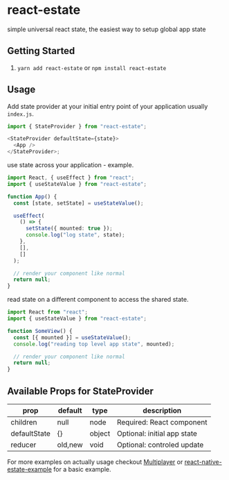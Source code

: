 # react-estate

simple universal react state, the easiest way to setup global app state

## Getting Started

1. `yarn add react-estate` or `npm install react-estate`

## Usage

Add state provider at your initial entry point of your application usually `index.js`.

```typescript
import { StateProvider } from "react-estate";

<StateProvider defaultState={state}>
  <App />
</StateProvider>;
```

use state across your application - example.

```typescript
import React, { useEffect } from "react";
import { useStateValue } from "react-estate";

function App() {
  const [state, setState] = useStateValue();

  useEffect(
    () => {
      setState({ mounted: true });
      console.log("log state", state);
    },
    [],
    []
  );

  // render your component like normal
  return null;
}
```

read state on a different component to access the shared state.

```typescript
import React from "react";
import { useStateValue } from "react-estate";

function SomeView() {
  const [{ mounted }] = useStateValue();
  console.log("reading top level app state", mounted);

  // render your component like normal
  return null;
}
```

## Available Props for StateProvider

| prop         | default | type   | description                 |
| ------------ | ------- | ------ | --------------------------- |
| children     | null    | node   | Required: React component   |
| defaultState | {}      | object | Optional: initial app state |
| reducer      | old,new | void   | Optional: controled update  |

For more examples on actually usage checkout [Multiplayer](https://github.com/jeffreymendez1993/Multiplayer) or [react-native-estate-example](https://github.com/jeffreymendez1993/react-native-estate-example) for a basic example.
